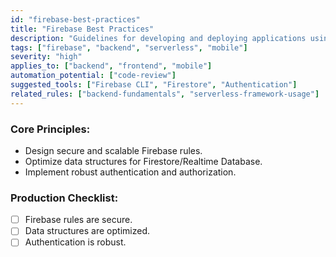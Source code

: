 ```yaml
---
id: "firebase-best-practices"
title: "Firebase Best Practices"
description: "Guidelines for developing and deploying applications using Firebase services."
tags: ["firebase", "backend", "serverless", "mobile"]
severity: "high"
applies_to: ["backend", "frontend", "mobile"]
automation_potential: ["code-review"]
suggested_tools: ["Firebase CLI", "Firestore", "Authentication"]
related_rules: ["backend-fundamentals", "serverless-framework-usage"]
---
```


### Core Principles:
- Design secure and scalable Firebase rules.
- Optimize data structures for Firestore/Realtime Database.
- Implement robust authentication and authorization.

### Production Checklist:
- [ ] Firebase rules are secure.
- [ ] Data structures are optimized.
- [ ] Authentication is robust.
